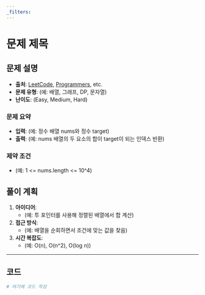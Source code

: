 ```yaml
---
_filters:
---
```


# 문제 제목
## 문제 설명
- **출처**: [LeetCode](https://leetcode.com), [Programmers](https://programmers.co.kr), etc.
- **문제 유형**: (예: 배열, 그래프, DP, 문자열)
- **난이도**: (Easy, Medium, Hard)


### 문제 요약
- **입력**: (예: 정수 배열 nums와 정수 target)
- **출력**: (예: nums 배열의 두 요소의 합이 target이 되는 인덱스 반환)

### 제약 조건
- (예: 1 <= nums.length <= 10^4)



## 풀이 계획
1. **아이디어**: 
   - (예: 투 포인터를 사용해 정렬된 배열에서 합 계산)
2. **접근 방식**:
   - (예: 배열을 순회하면서 조건에 맞는 값을 찾음)
3. **시간 복잡도**:
   - (예: O(n), O(n^2), O(log n))

---

## 코드
```python
# 여기에 코드 작성

